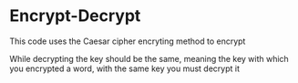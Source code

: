 # Encrypt-Decrypt

This code uses the Caesar cipher encryting method to encrypt

While decrypting the key should be the same, meaning the key with which you encrypted a word, with the same key you must decrypt it
